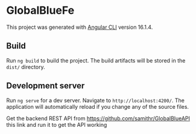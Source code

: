 # GlobalBlueFe

This project was generated with [Angular CLI](https://github.com/angular/angular-cli) version 16.1.4.

## Build

Run `ng build` to build the project. The build artifacts will be stored in the `dist/` directory.

## Development server

Run `ng serve` for a dev server. Navigate to `http://localhost:4200/`. The application will automatically reload if you change any of the source files.

Get the backend REST API from https://github.com/samithr/GlobalBlueAPI this link and run it to get the API working